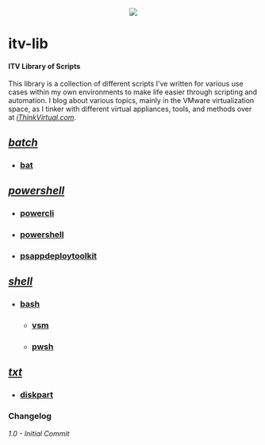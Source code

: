 <p align="center"><img src="http://ithinkvirtual.com/wp-content/uploads/2018/03/vmx_itv_bit2.png"></p>

# itv-lib

#### ITV Library of Scripts

This library is a collection of different scripts I've written for various use cases within my own environments to make life easier through scripting and automation.  I blog about various topics, mainly in the VMware virtualization space, as I tinker with different virtual appliances, tools, and methods over at [*iThinkVirtual.com*](https://ithinkvirtual.com "Check it out!").

## ***[batch](https://github.com/virtualex-itv/itv-lib/tree/master/batch)***
* ### [bat](https://github.com/virtualex-itv/itv-lib/tree/master/batch/bat)

## ***[powershell](https://github.com/virtualex-itv/itv-lib/tree/master/powershell)***
* ### [powercli](https://github.com/virtualex-itv/itv-lib/tree/master/powershell/powercli)
* ### [powershell](https://github.com/virtualex-itv/itv-lib/tree/master/powershell/powershell)
* ### [psappdeploytoolkit](https://github.com/virtualex-itv/itv-lib/tree/master/powershell/psappdeploytoolkit)

## ***[shell](https://github.com/virtualex-itv/itv-lib/tree/master/shell)***
* ### [bash](https://github.com/virtualex-itv/itv-lib/tree/master/shell/bash)
  * ### [vsm](https://github.com/virtualex-itv/itv-lib/tree/master/shell/bash/vsm)
  * ### [pwsh](https://github.com/virtualex-itv/itv-lib/tree/master/shell/bash/pwsh)

## ***[txt](https://github.com/virtualex-itv/itv-lib/tree/master/txt)***
* ### [diskpart](https://github.com/virtualex-itv/itv-lib/tree/master/txt/diskpart)



### Changelog

*1.0 - Initial Commit*
